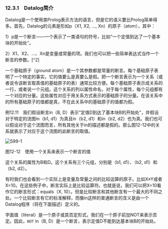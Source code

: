 ### 12.3.1　Datalog简介

Datalog是一个使用类Prolog表示方法的语言，但是它的语义要比Prolog简单得多。首先，Datalog的元素是形如p（X1, X2, …, Xn）的原子（atom），其中：

1）p是一个断言——一个表示了一类语句的符号，比如“一个定值到达了一个基本块的开始处”。

2）X1、X2、…、Xn是变量或常量的项。我们也可以把一些简单表达式当作一个断言的参数。[^2]

一个基础原子（ground atom）是一个其参数都是常量的断言。每个基础原子表明了一个特定的事实，它的值要么是真要么是假。把一个断言表示为一个关系（或者说令该断言取真值的基础原子的表）通常比较方便。每个基础原子表示成关系的一行，或者说一个元组。这个关系的列以属性命名，对于每个属性，每个元组都有一个对应的分量。这些属性对应于用关系方式表示的基础原子的分量。在该关系中的所有基础原子的值都是真，不在此关系中的基础原子的值都为假。

例12.11　我们假设断言in（B, D）表示“定值D到达了基本块B的开始处”，并假设对于特定的流图in（b1, d1）为真且in（b2, d1）和in（b2, d2）也为真。我们也可以假设对于这个流图而言，所有其他关于in的描述都是假的。那么图12-12中的关系就表示了对应于这个流图的此断言的取值。

![599-1](../Images/image05070.jpeg)

图12-12　使用一个关系来表示一个断言的值

这个关系的属性为B和D。这个关系有三个元组，分别是（b1, d1）、（b2, d1）和（b2, d2）。

有时我们也会看到一个实际上是变量及常量之间的比较运算的原子。比如X≠Y或者X=10。在这些例子中，断言实际上是比较运算符。也就是说，我们可以把X=10看作它的断言形式：equals（X, 10）。但是比较断言和其他断言有一个最大的不同之处。一个比较断言有它的标准解释，而像in这样的普通断言的含义是由一个Datalog程序（将在下面描述）定义的。

字面值（literal）是一个原子或其否定形式。我们在一个原子前加NOT来表示否定。因此，`NOT` in（B, D）是一个断言，表示定值D不能到达基本块B的开始处。